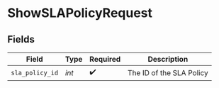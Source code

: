 # ShowSLAPolicyRequest


## Fields

| Field                    | Type                     | Required                 | Description              |
| ------------------------ | ------------------------ | ------------------------ | ------------------------ |
| `sla_policy_id`          | *int*                    | :heavy_check_mark:       | The ID of the SLA Policy |